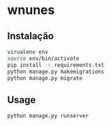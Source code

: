 # wnunes

## Instalação

```bash
virualenv env
source env/bin/activate
pip install -r requirements.txt
python manage.py makemigrations
python manage.py migrate
```

## Usage

```bash
python manage.py runserver
```
